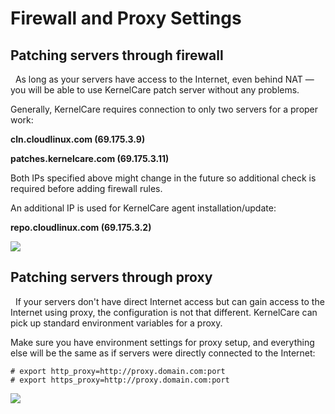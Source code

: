 # Firewall and Proxy Settings


## Patching servers through firewall


 
As long as your servers have access to the Internet, even behind NAT —  you will be able to use KernelCare patch server without any problems.

Generally, KernelCare requires connection to only two servers for a proper work:

**cln.cloudlinux.com (69.175.3.9)**

**patches.kernelcare.com (69.175.3.11)**

Both IPs specified above might change in the future so additional check is required before adding firewall rules.

An additional IP is used for KernelCare agent installation/update:

**repo.cloudlinux.com (69.175.3.2)**

![](https://docs.kernelcare.com/patchingthroughfirewall.png)

## Patching servers through proxy


 
If your servers don't have direct Internet access but can gain access to the Internet using proxy, the configuration is not that different. KernelCare can pick up standard environment variables for a proxy.

Make sure you have environment settings for proxy setup, and everything else will be the same as if servers were directly connected to the Internet:

```
# export http_proxy=http://proxy.domain.com:port
# export https_proxy=http://proxy.domain.com:port
```

![](https://docs.kernelcare.com/patchingthroughproxy.png)

